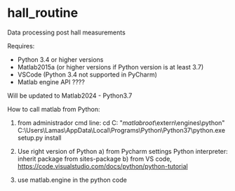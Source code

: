 # hall_routine
Data processing post hall measurements

Requires: 
- Python 3.4 or higher versions
- Matlab2015a (or higher versions if Python version is at least 3.7)
- VSCode (Python 3.4 not supported in PyCharm) 
- Matlab engine API ????


Will be updated to Matlab2024 - Python3.7

How to call matlab from Python:
1) from administrador cmd line:
cd C: "_matlabroot_\extern\engines\python"
C:\Users\Lamas\AppData\Local\Programs\Python\Python37\python.exe setup.py install

2) Use right version of Python
a) from Pycharm settings Python interpreter: inherit package from sites-package
b) from VS code, https://code.visualstudio.com/docs/python/python-tutorial

3) use matlab.engine in the python code